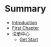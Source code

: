 # Summary

* [Introduction](README.md)
* [First Chapter](chapter1.md)
* 注册中心 
  * [Get Start](注册中心/GetStart.md)



